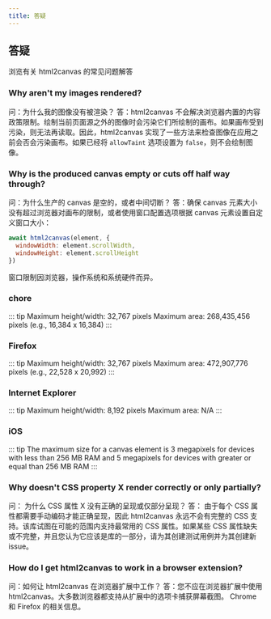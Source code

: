 ```yaml
---
title: 答疑
---
```


## 答疑

浏览有关 html2canvas 的常见问题解答

### Why aren't my images rendered?

问：为什么我的图像没有被渲染？
答：html2canvas 不会解决浏览器内置的内容政策限制。绘制当前页面源之外的图像时会污染它们所绘制的画布。如果画布受到污染，则无法再读取。因此，html2canvas 实现了一些方法来检查图像在应用之前会否会污染画布。如果已经将 `allowTaint` 选项设置为 `false`，则不会绘制图像。

### Why is the produced canvas empty or cuts off half way through?

问：为什么生产的 canvas 是空的，或者中间切断？
答：确保 canvas 元素大小没有超过浏览器对画布的限制，或者使用窗口配置选项根据 canvas 元素设置自定义窗口大小：

```js
await html2canvas(element, {
  windowWidth: element.scrollWidth,
  windowHeight: element.scrollHeight
})
```

窗口限制因浏览器，操作系统和系统硬件而异。

### chore

::: tip
Maximum height/width: 32,767 pixels
Maximum area: 268,435,456 pixels (e.g., 16,384 x 16,384)
:::

### Firefox

::: tip
Maximum height/width: 32,767 pixels
Maximum area: 472,907,776 pixels (e.g., 22,528 x 20,992)
:::

### Internet Explorer

::: tip
Maximum height/width: 8,192 pixels
Maximum area: N/A
:::

### iOS

::: tip
The maximum size for a canvas element is 3 megapixels for devices with less than 256 MB RAM and 5 megapixels for devices with greater or equal than 256 MB RAM
:::

### Why doesn't CSS property X render correctly or only partially?

问： 为什么 CSS 属性 X 没有正确的呈现或仅部分呈现？
答： 由于每个 CSS 属性都需要手动编码才能正确呈现，因此 html2canvas 永远不会有完整的 CSS 支持。该库试图在可能的范围内支持最常用的 CSS 属性。如果某些 CSS 属性缺失或不完整，并且您认为它应该是库的一部分，请为其创建测试用例并为其创建新 issue。

### How do I get html2canvas to work in a browser extension?

问：如何让 html2canvas 在浏览器扩展中工作？
答：您不应在浏览器扩展中使用 html2canvas。大多数浏览器都支持从扩展中的选项卡捕获屏幕截图。 Chrome 和 Firefox 的相关信息。
